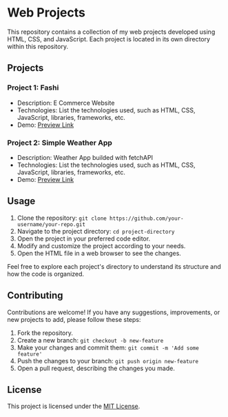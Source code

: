 # Web Projects

This repository contains a collection of my web projects developed using HTML, CSS, and JavaScript. Each project is located in its own directory within this repository.

## Projects

### Project 1: Fashi 

- Description: E Commerce Website
- Technologies: List the technologies used, such as HTML, CSS, JavaScript, libraries, frameworks, etc.
- Demo: [Preview Link](https://fashi-webprojects.netlify.app)

### Project 2: Simple Weather App

- Description: Weather App builded with fetchAPI
- Technologies: List the technologies used, such as HTML, CSS, JavaScript, libraries, frameworks, etc.
- Demo: [Preview Link](https://64cb5184bf137947dad58ad7--classy-heliotrope-b3d48f.netlify.app)


## Usage

1. Clone the repository: `git clone https://github.com/your-username/your-repo.git`
2. Navigate to the project directory: `cd project-directory`
3. Open the project in your preferred code editor.
4. Modify and customize the project according to your needs.
5. Open the HTML file in a web browser to see the changes.

Feel free to explore each project's directory to understand its structure and how the code is organized.

## Contributing

Contributions are welcome! If you have any suggestions, improvements, or new projects to add, please follow these steps:

1. Fork the repository.
2. Create a new branch: `git checkout -b new-feature`
3. Make your changes and commit them: `git commit -m 'Add some feature'`
4. Push the changes to your branch: `git push origin new-feature`
5. Open a pull request, describing the changes you made.

## License

This project is licensed under the [MIT License](LICENSE).
